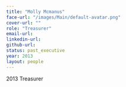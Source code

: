 ```yaml
---
title: "Molly Mcmanus"
face-url: "/images/Main/default-avatar.png"
cover-url: ""
role: "Treasurer"
email-url:
linkedin-url:
github-url:
status: past_executive
year: 2013
layout: people
---
```

2013 Treasurer

